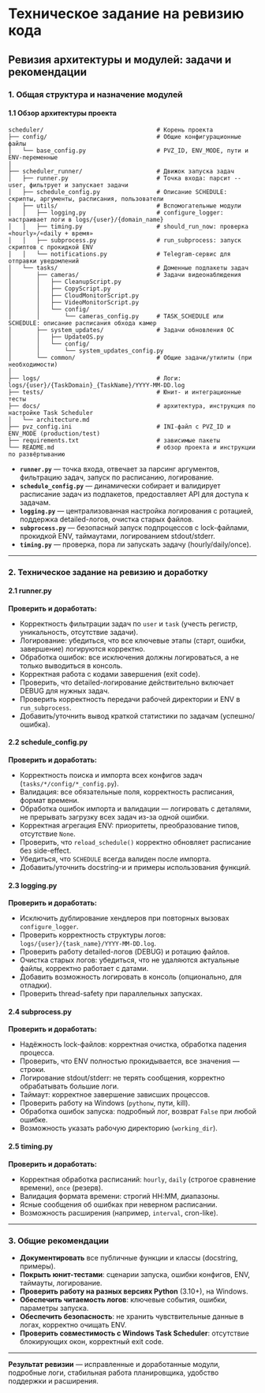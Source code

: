 # Техническое задание на ревизию кода

## Ревизия архитектуры и модулей: задачи и рекомендации

### 1. Общая структура и назначение модулей

#### 1.1 Обзор архитектуры проекта

```
scheduler/                                # Корень проекта
├── config/                               # Общие конфигурационные файлы
│   └── base_config.py                    # PVZ_ID, ENV_MODE, пути и ENV-переменные
│
├── scheduler_runner/                     # Движок запуска задач
│   ├── runner.py                         # Точка входа: парсит --user, фильтрует и запускает задачи
│   ├── schedule_config.py                # Описание SCHEDULE: скрипты, аргументы, расписания, пользователи
│   ├── utils/                            # Вспомогательные модули
│   │   ├── logging.py                    # configure_logger: настраивает логи в logs/{user}/{domain_name}
│   │   ├── timing.py                     # should_run_now: проверка «hourly»/«daily + время»
│   │   ├── subprocess.py                 # run_subprocess: запуск скриптов с прокидкой ENV
│   │   └── notifications.py              # Telegram-сервис для отправки уведомлений
│   └── tasks/                            # Доменные подпакеты задач
│       ├── cameras/                      # Задачи видеонаблюдения
│       │   ├── CleanupScript.py
│       │   ├── CopyScript.py
│       │   ├── CloudMonitorScript.py
│       │   ├── VideoMonitorScript.py
│       │   └── config/
│       │       └── cameras_config.py     # TASK_SCHEDULE или SCHEDULE: описание расписания обхода камер
│       ├── system_updates/               # Задачи обновления ОС
│       │   ├── UpdateOS.py
│       │   └── config/
│       │       └── system_updates_config.py
│       └── common/                       # Общие задачи/утилиты (при необходимости)
│
├── logs/                                 # Логи: logs/{user}/{TaskDomain}_{TaskName}/YYYY-MM-DD.log
├── tests/                                # Юнит- и интеграционные тесты
├── docs/                                 # архитектура, инструкция по настройке Task Scheduler
│   └── architecture.md
├── pvz_config.ini                        # INI-файл с PVZ_ID и ENV_MODE (production/test)
├── requirements.txt                      # зависимые пакеты
└── README.md                             # обзор проекта и инструкции по развёртыванию
```

- **`runner.py`** — точка входа, отвечает за парсинг аргументов, фильтрацию задач, запуск по расписанию, логирование.
- **`schedule_config.py`** — динамически собирает и валидирует расписание задач из подпакетов, предоставляет API для доступа к задачам.
- **`logging.py`** — централизованная настройка логирования с ротацией, поддержка detailed-логов, очистка старых файлов.
- **`subprocess.py`** — безопасный запуск подпроцессов с lock-файлами, прокидкой ENV, таймаутами, логированием stdout/stderr.
- **`timing.py`** — проверка, пора ли запускать задачу (hourly/daily/once).

---

### 2. Техническое задание на ревизию и доработку

#### 2.1 runner.py

**Проверить и доработать:**
- Корректность фильтрации задач по `user` и `task` (учесть регистр, уникальность, отсутствие задачи).
- Логирование: убедиться, что все ключевые этапы (старт, ошибки, завершение) логируются корректно.
- Обработка ошибок: все исключения должны логироваться, а не только выводиться в консоль.
- Корректная работа с кодами завершения (exit code).
- Проверить, что detailed-логирование действительно включает DEBUG для нужных задач.
- Проверить корректность передачи рабочей директории и ENV в `run_subprocess`.
- Добавить/уточнить вывод краткой статистики по задачам (успешно/ошибка).

#### 2.2 schedule_config.py

**Проверить и доработать:**
- Корректность поиска и импорта всех конфигов задач (`tasks/*/config/*_config.py`).
- Валидация: все обязательные поля, корректность расписания, формат времени.
- Обработка ошибок импорта и валидации — логировать с деталями, не прерывать загрузку всех задач из-за одной ошибки.
- Корректная агрегация ENV: приоритеты, преобразование типов, отсутствие `None`.
- Проверить, что `reload_schedule()` корректно обновляет расписание без side-effect.
- Убедиться, что `SCHEDULE` всегда валиден после импорта.
- Добавить/уточнить docstring-и и примеры использования функций.

#### 2.3 logging.py

**Проверить и доработать:**
- Исключить дублирование хендлеров при повторных вызовах `configure_logger`.
- Проверить корректность структуры логов: `logs/{user}/{task_name}/YYYY-MM-DD.log`.
- Проверить работу detailed-логов (DEBUG) и ротацию файлов.
- Очистка старых логов: убедиться, что не удаляются актуальные файлы, корректно работает с датами.
- Добавить возможность логировать в консоль (опционально, для отладки).
- Проверить thread-safety при параллельных запусках.

#### 2.4 subprocess.py

**Проверить и доработать:**
- Надёжность lock-файлов: корректная очистка, обработка падения процесса.
- Проверить, что ENV полностью прокидывается, все значения — строки.
- Логирование stdout/stderr: не терять сообщения, корректно обрабатывать большие логи.
- Таймаут: корректное завершение зависших процессов.
- Проверить работу на Windows (`pythonw`, пути, kill).
- Обработка ошибок запуска: подробный лог, возврат `False` при любой ошибке.
- Возможность указать рабочую директорию (`working_dir`).

#### 2.5 timing.py

**Проверить и доработать:**
- Корректная обработка расписаний: `hourly`, `daily` (строгое сравнение времени), `once` (резерв).
- Валидация формата времени: строгий HH:MM, диапазоны.
- Ясные сообщения об ошибках при неверном расписании.
- Возможность расширения (например, `interval`, cron-like).

---

### 3. Общие рекомендации

- **Документировать** все публичные функции и классы (docstring, примеры).
- **Покрыть юнит-тестами**: сценарии запуска, ошибки конфигов, ENV, таймауты, логирование.
- **Проверить работу на разных версиях Python** (3.10+), на Windows.
- **Обеспечить читаемость логов**: ключевые события, ошибки, параметры запуска.
- **Обеспечить безопасность**: не хранить чувствительные данные в логах, корректно очищать ENV.
- **Проверить совместимость с Windows Task Scheduler**: отсутствие блокирующих окон, корректный exit code.

---

**Результат ревизии** — исправленные и доработанные модули, подробные логи, стабильная работа планировщика, удобство поддержки и расширения.